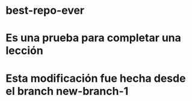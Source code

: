 # best-repo-ever
# Es una prueba para completar una lección
# Esta modificación fue hecha desde el branch new-branch-1